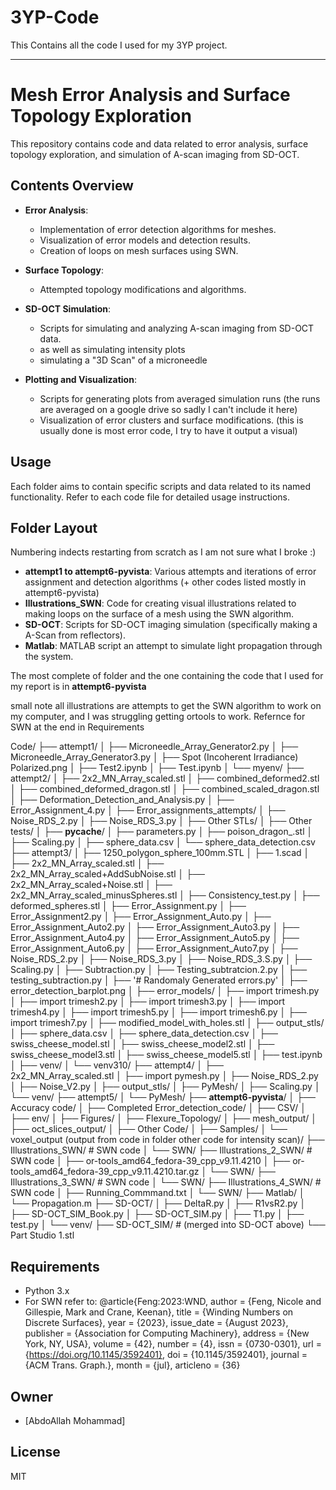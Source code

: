 # 3YP-Code
This Contains all the code I used for my 3YP project.

---

# Mesh Error Analysis and Surface Topology Exploration

This repository contains code and data related to error analysis, surface topology exploration, and simulation of A-scan imaging from SD-OCT.

## Contents Overview

* **Error Analysis**:

  * Implementation of error detection algorithms for meshes.
  * Visualization of error models and detection results.
  * Creation of loops on mesh surfaces using SWN.

* **Surface Topology**:

  * Attempted topology modifications and algorithms.

* **SD-OCT Simulation**:

  * Scripts for simulating and analyzing A-scan imaging from SD-OCT data.
  * as well as simulating intensity plots
  * simulating a "3D Scan" of a microneedle  

* **Plotting and Visualization**:

  * Scripts for generating plots from averaged simulation runs (the runs are averaged on a google drive so sadly I can't include it here)
  * Visualization of error clusters and surface modifications. (this is usually done is most error code, I try to have it output a visual)

## Usage

Each folder aims to contain specific scripts and data related to its named functionality. Refer to each code file for detailed usage instructions.

## Folder Layout 
Numbering indects restarting from scratch as I am not sure what I broke :)

* **attempt1 to attempt6-pyvista**: Various attempts and iterations of error assignment and detection algorithms (+ other codes listed mostly in attempt6-pyvista)
* **Illustrations\_SWN**: Code for creating visual illustrations related to making loops on the surface of a mesh using the SWN algorithm.
* **SD-OCT**: Scripts for SD-OCT imaging simulation (specifically making a A-Scan from reflectors).
* **Matlab**: MATLAB script an attempt to simulate light propagation through the system.

The most complete of folder and the one containing the code that I used for my report is in **attempt6-pyvista**

small note all illustrations are attempts to get the SWN algorithm to work on my computer, and I was struggling getting ortools to work. 
Refernce for SWN at the end in Requirements  

Code/
├── attempt1/
│   ├── Microneedle_Array_Generator2.py
│   ├── Microneedle_Array_Generator3.py
│   ├── Spot (Incoherent Irradiance) Polarized.png
│   ├── Test2.ipynb
│   ├── Test.ipynb
│   └── myenv/
├── attempt2/
│   ├── 2x2_MN_Array_scaled.stl
│   ├── combined_deformed2.stl
│   ├── combined_deformed_dragon.stl
│   ├── combined_scaled_dragon.stl
│   ├── Deformation_Detection_and_Analysis.py
│   ├── Error_Assignment_4.py
│   ├── Error_assignments_attempts/
│   ├── Noise_RDS_2.py
│   ├── Noise_RDS_3.py
│   ├── Other STLs/
│   ├── Other tests/
│   ├── __pycache__/
│   ├── parameters.py
│   ├── poison_dragon_.stl
│   ├── Scaling.py
│   ├── sphere_data.csv
│   └── sphere_data_detection.csv
├── attempt3/
│   ├── 1250_polygon_sphere_100mm.STL
│   ├── 1.scad
│   ├── 2x2_MN_Array_scaled.stl
│   ├── 2x2_MN_Array_scaled+AddSubNoise.stl
│   ├── 2x2_MN_Array_scaled+Noise.stl
│   ├── 2x2_MN_Array_scaled_minusSpheres.stl
│   ├── Consistency_test.py
│   ├── deformed_spheres.stl
│   ├── Error_Assignment.py
│   ├── Error_Assignment2.py
│   ├── Error_Assignment_Auto.py
│   ├── Error_Assignment_Auto2.py
│   ├── Error_Assignment_Auto3.py
│   ├── Error_Assignment_Auto4.py
│   ├── Error_Assignment_Auto5.py
│   ├── Error_Assignment_Auto6.py
│   ├── Error_Assignment_Auto7.py
│   ├── Noise_RDS_2.py
│   ├── Noise_RDS_3.py
│   ├── Noise_RDS_3.S.py
│   ├── Scaling.py
│   ├── Subtraction.py
│   ├── Testing_subtratcion.2.py
│   ├── testing_subtraction.py
│   ├── '# Randomaly Generated errors.py'
│   ├── error_detection_barplot.png
│   ├── error_models/
│   ├── import trimesh.py
│   ├── import trimesh2.py
│   ├── import trimesh3.py
│   ├── import trimesh4.py
│   ├── import trimesh5.py
│   ├── import trimesh6.py
│   ├── import trimesh7.py
│   ├── modified_model_with_holes.stl
│   ├── output_stls/
│   ├── sphere_data.csv
│   ├── sphere_data_detection.csv
│   ├── swiss_cheese_model.stl
│   ├── swiss_cheese_model2.stl
│   ├── swiss_cheese_model3.stl
│   ├── swiss_cheese_model5.stl
│   ├── test.ipynb
│   ├── venv/
│   └── venv310/
├── attempt4/
│   ├── 2x2_MN_Array_scaled.stl
│   ├── import pymesh.py
│   ├── Noise_RDS_2.py
│   ├── Noise_V2.py
│   ├── output_stls/
│   ├── PyMesh/
│   ├── Scaling.py
│   └── venv/
├── attempt5/
│   └── PyMesh/
├── **attempt6-pyvista**/
│   ├── Accuracy code/
│   ├── Completed Error_detection_code/
│   ├── CSV/
│   ├── env/
│   ├── Figures/
│   ├── Flexure_Topology/
│   ├── mesh_output/
│   ├── oct_slices_output/
│   ├── Other Code/
│   ├── Samples/
│   └── voxel_output (output from code in folder other code for intensity scan)/
├── Illustrations_SWN/        # SWN code
│   └── SWN/
├── Illustrations_2_SWN/      # SWN code
│   ├── or-tools_amd64_fedora-39_cpp_v9.11.4210
│   ├── or-tools_amd64_fedora-39_cpp_v9.11.4210.tar.gz
│   └── SWN/
├── Illustrations_3_SWN/      # SWN code
│   └── SWN/
├── Illustrations_4_SWN/      # SWN code
│   ├── Running_Commmand.txt
│   └── SWN/
├── Matlab/
│   └── Propagation.m
├── SD-OCT/
│   ├── DeltaR.py
│   ├── R1vsR2.py
│   ├── SD-OCT_SIM_Book.py
│   ├── SD-OCT_SIM.py
│   ├── T1.py
│   ├── test.py
│   └── venv/
├── SD-OCT_SIM/               # (merged into SD-OCT above)
└── Part Studio 1.stl


## Requirements

* Python 3.x
* For SWN refer to:
@article{Feng:2023:WND,
    author = {Feng, Nicole and Gillespie, Mark and Crane, Keenan},
    title = {Winding Numbers on Discrete Surfaces},
    year = {2023},
    issue_date = {August 2023},
    publisher = {Association for Computing Machinery},
    address = {New York, NY, USA},
    volume = {42},
    number = {4},
    issn = {0730-0301},
    url = {https://doi.org/10.1145/3592401},
    doi = {10.1145/3592401},
    journal = {ACM Trans. Graph.},
    month = {jul},
    articleno = {36}

## Owner
* \[AbdoAllah Mohammad]

## License
MIT
